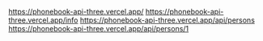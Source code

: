 https://phonebook-api-three.vercel.app/
https://phonebook-api-three.vercel.app/info
https://phonebook-api-three.vercel.app/api/persons
https://phonebook-api-three.vercel.app/api/persons/1
